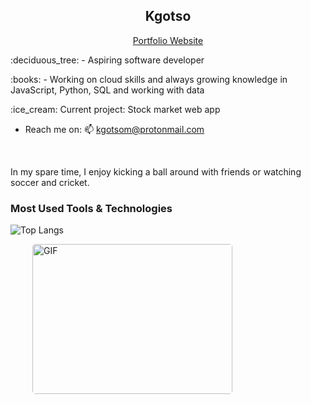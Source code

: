 <h2 align='center'><strong>Kgotso</strong></h2>
<p align='center'><a href="https://kgotso.tech" target='_blank'>Portfolio Website</a></p>


<p>:deciduous_tree: -  Aspiring software developer</p>
<p>:books: - Working on cloud skills and always growing knowledge in JavaScript, Python, SQL and working with data</p>
<p>:ice_cream: Current project: Stock market web app</p>

- Reach me on: 📫 kgotsom@protonmail.com


<br>

<p>In my spare time, I enjoy kicking a ball around with friends or watching soccer and cricket.</p>


<h3>Most Used Tools & Technologies</h3>

![Top Langs](https://github-readme-stats.vercel.app/api/top-langs/?username=kgotsosm&hide_progress=true)


<div style="display: flex; justify-content: space-between;">
<img style="border-radius: 5px; margin: 0 0 5px 35px;" alt="GIF" width="320px" height="240px" src="https://miro.medium.com/max/875/1*Urc28sbnORGOW5oyohQ06g.gif" />
</div>
